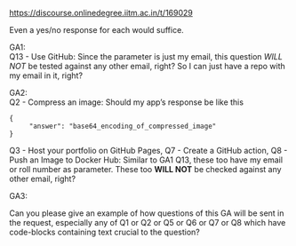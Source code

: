 https://discourse.onlinedegree.iitm.ac.in/t/169029

Even a yes/no response for each would suffice.</p>
<p>GA1:<br/>
Q13 - Use GitHub: Since the parameter is just my email, this question <em>WILL NOT</em> be tested against any other email, right? So I can just have a repo with my email in it, right?</p>
<p>GA2:<br/>
Q2 - Compress an image: Should my app’s response be like this</p>
<pre><code class="lang-auto">{
     "answer": "base64_encoding_of_compressed_image"
}
</code></pre>
<p>Q3 - Host your portfolio on GitHub Pages, Q7 - Create a GitHub action, Q8 - Push an Image to Docker Hub: Similar to GA1 Q13, these too have my email or roll number as parameter. These too <strong>WILL NOT</strong> be checked against any other email, right?</p>
<p>GA3:</p>
<p>Can you please give an example of how questions of this GA will be sent in the request, especially any of Q1 or Q2 or Q5 or Q6 or Q7 or Q8 which have code-blocks containing text crucial to the question?